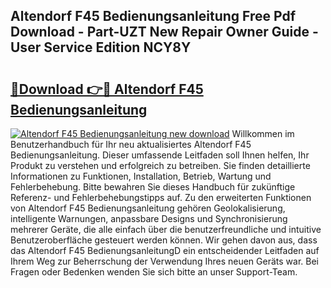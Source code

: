 ## Altendorf F45 Bedienungsanleitung Free Pdf Download - Part-UZT New Repair Owner Guide - User Service Edition NCY8Y

# <h2><a href="http://df4839k.blite.top/?on=Altendorf+F45+Bedienungsanleitung">🔗Download 👉🔴 Altendorf F45 Bedienungsanleitung</a></h2>

[![Altendorf F45 Bedienungsanleitung new download](https://i.imgur.com/lujVjoI.png)](http://df4839k.blite.top/?on=Altendorf+F45+Bedienungsanleitung)
Willkommen im Benutzerhandbuch für Ihr neu aktualisiertes Altendorf F45 Bedienungsanleitung. Dieser umfassende Leitfaden soll Ihnen helfen, Ihr Produkt zu verstehen und erfolgreich zu betreiben. Sie finden detaillierte Informationen zu Funktionen, Installation, Betrieb, Wartung und Fehlerbehebung. Bitte bewahren Sie dieses Handbuch für zukünftige Referenz- und Fehlerbehebungstipps auf. Zu den erweiterten Funktionen von Altendorf F45 Bedienungsanleitung gehören Geolokalisierung, intelligente Warnungen, anpassbare Designs und Synchronisierung mehrerer Geräte, die alle einfach über die benutzerfreundliche und intuitive Benutzeroberfläche gesteuert werden können. Wir gehen davon aus, dass das Altendorf F45 BedienungsanleitungD ein entscheidender Leitfaden auf Ihrem Weg zur Beherrschung der Verwendung Ihres neuen Geräts war. Bei Fragen oder Bedenken wenden Sie sich bitte an unser Support-Team.
